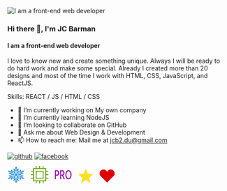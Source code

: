 ![I am a front-end web developer](https://scontent.fdac155-1.fna.fbcdn.net/v/t1.6435-9/164740693_469787954442469_4972194703799359063_n.jpg?stp=c52.0.206.206a_dst-jpg_p206x206&_nc_cat=107&ccb=1-7&_nc_sid=da31f3&_nc_eui2=AeF1rr9fUS5LY4UOCtMBPBSl8s4oSGAXkXryzihIYBeReinWZWQRc0Xs3j6SLTczLBfwcuOOHW4Uig9FvB92NoTd&_nc_ohc=kN3C-UMiKIcAX_j-nU4&_nc_ht=scontent.fdac155-1.fna&oh=00_AfB-TpYzHCil5v7gGiYrmoM__6W4xE45rOnzlxqfS9fb8A&oe=63B3F57F)

### Hi there 👋, I'm JC Barman
#### I am a front-end web developer

I love to know new and create something unique. Always I will be ready to do hard work and make some special. Already I created more than 20 designs and most of the time I work with HTML, CSS, JavaScript, and ReactJS.

Skills:  REACT / JS / HTML / CSS

- 🔭 I’m currently working on My own company 
- 🌱 I’m currently learning NodeJS 
- 👯 I’m looking to collaborate on GitHub 
- 💬 Ask me about Web Design & Development 
- 📫 How to reach me: Mail me at jcb2.du@gmail.com 


[<img src='https://cdn.jsdelivr.net/npm/simple-icons@3.0.1/icons/github.svg' alt='github' height='40'>](https://github.com/https://github.com/jcbarman)  [<img src='https://cdn.jsdelivr.net/npm/simple-icons@3.0.1/icons/facebook.svg' alt='facebook' height='40'>](https://www.facebook.com/https://www.facebook.com/jcb152)  

<a href='https://archiveprogram.github.com/'><img src='https://raw.githubusercontent.com/acervenky/animated-github-badges/master/assets/acbadge.gif' width='40' height='40'></a> <a href='https://docs.github.com/en/developers'><img src='https://raw.githubusercontent.com/acervenky/animated-github-badges/master/assets/devbadge.gif' width='40' height='40'></a> <a href='https://github.com/pricing'><img src='https://raw.githubusercontent.com/acervenky/animated-github-badges/master/assets/pro.gif' width='40' height='40'></a> <a href='https://stars.github.com/'><img src='https://raw.githubusercontent.com/acervenky/animated-github-badges/master/assets/starbadge.gif' width='35' height='35'></a> <a href='https://docs.github.com/en/github/supporting-the-open-source-community-with-github-sponsors'><img src='https://raw.githubusercontent.com/acervenky/animated-github-badges/master/assets/sponsorbadge.gif' width='35' height='35'></a> 


